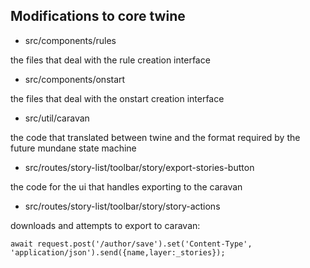## Modifications to core twine

* src/components/rules 

the files that deal with the rule creation interface

* src/components/onstart 

the files that deal with the onstart creation interface

* src/util/caravan 

the code that translated between twine and the format required by the future mundane state machine

* src/routes/story-list/toolbar/story/export-stories-button 

the code for the ui that handles exporting to the caravan

* src/routes/story-list/toolbar/story/story-actions

downloads and attempts to export to caravan: 
            
```await request.post('/author/save').set('Content-Type', 'application/json').send({name,layer:_stories});```